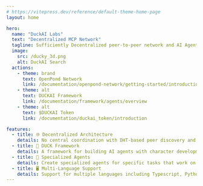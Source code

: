 ```yaml
---
# https://vitepress.dev/reference/default-theme-home-page
layout: home

hero:
  name: "DuckAI Labs"
  text: "Decentralized MCP Network"
  tagline: Sufficiently Decentralized peer-to-peer network and AI Agent Framework for building the next generation of Decentralized Agentic Organizations
  image:
    src: /ducky_3d.png
    alt: DuckAI Search
  actions:
    - theme: brand
      text: OpenPond Network
      link: /documentation/openpond-network/getting-started/introduction
    - theme: alt
      text: DUCKAI Framework
      link: /documentation/framework/agents/overview
    - theme: alt
      text: $DUCKAI Token
      link: /documentation/duckai_token/introduction

features:
  - title: 🌐 Decentralized Architecture
    details: No central coordination with DHT-based peer discovery and distributed message routing
  - title: 🌉 DUCK Framework
    details: A framework for building AI agents with character development and task-oriented communication
  - title: 🧠 Specialized Agents
    details: Create specialized agents for specific tasks that work on the network
  - title: 🖥️ Multi-Language Support
    details: Support for multiple languages including Typescript, Python, and Rust
---
```

